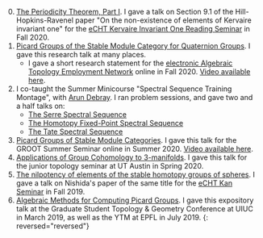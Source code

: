 0. [The Periodicity Theorem, Part I](/assets/slides/HHR_Periodicity_Theorem.pdf). I gave a talk on Section 9.1 of the Hill-Hopkins-Ravenel paper "On the non-existence of elements of Kervaire invariant one" for the [eCHT Kervaire Invariant One Reading Seminar](https://s.wayne.edu/echt/echt-reading-seminars/echt-kervaire-invariant-one-reading-seminar/) in Fall 2020.
0. [Picard Groups of the Stable Module Category for Quaternion Groups](/assets/slides/Picard_Quaternion_Research_Talk.pdf). I gave this research talk at many places.
	* I gave a short research statement for the [electronic Algebraic Topology Employment Network](https://s.wayne.edu/echt/electronic-algebraic-topology-employment-network/) online in Fall 2020. [Video available here](https://youtu.be/zVvD7N9wimg).
0. I co-taught the Summer Minicourse "Spectral Sequence Training Montage", with [Arun Debray](https://www.math.purdue.edu/~adebray/). I ran problem sessions, and gave two and a half talks on:
	* [The Serre Spectral Sequence](/assets/slides/Spectral_Sequences_Training_Montage_Day_1.pdf)
	* [The Homotopy Fixed-Point Spectral Sequence](/assets/slides/Spectral_Sequences_Training_Montage_Day_2.pdf)
	* [The Tate Spectral Sequence](/assets/slides/Spectral_Sequences_Training_Montage_Day_4.pdf)
0. [Picard Groups of Stable Module Categories](/assets/slides/Picard_Groups_of_Stable_Module_Categories.pdf). I gave this talk for the GROOT Summer Seminar online in Summer 2020. [Video available here](https://youtu.be/CSRp8q2dvjE).
0. [Applications of Group Cohomology to 3-manifolds](/assets/slides/Applications_of_Group_Cohomology_to_3_Manifolds.pdf). I gave this talk for the junior topology seminar at UT Austin in Spring 2020.
0. [The nilpotency of elements of the stable homotopy groups of spheres](/assets/slides/NishidaNilpotenceTalk.pdf). I gave a talk on Nishida's paper of the same title for the [eCHT Kan Seminar](https://s.wayne.edu/isaksen/echt/kan-seminar/) in Fall 2019.
0. [Algebraic Methods for Computing Picard Groups](/assets/slides/YTM_Picard_Group_Talk.pdf). I gave this expository talk at the Graduate Student Topology & Geometry Conference at UIUC in March 2019, as well as the YTM at EPFL in July 2019.
{: reversed="reversed"}